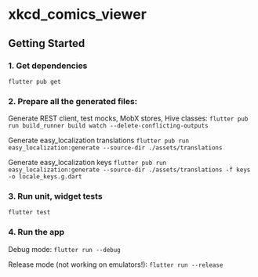 # xkcd_comics_viewer

## Getting Started

### 1. Get dependencies
`flutter pub get`

### 2. Prepare all the generated files:
Generate REST client, test mocks, MobX stores, Hive classes:
`flutter pub run build_runner build watch --delete-conflicting-outputs`

Generate easy_localization translations
`flutter pub run easy_localization:generate --source-dir ./assets/translations`

Generate easy_localization keys
`flutter pub run easy_localization:generate --source-dir ./assets/translations -f keys -o locale_keys.g.dart`

### 3. Run unit, widget tests
`flutter test`

### 4. Run the app
Debug mode:
`flutter run --debug`

Release mode (not working on emulators!):
`flutter run --release`